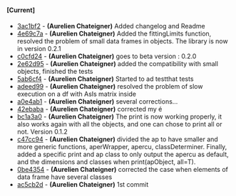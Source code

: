 
#### [Current]

#### 
 * [3ac1bf2](../../commit/3ac1bf2) - __(Aurelien Chateigner)__ Added changelog and Readme
 * [4e69c7a](../../commit/4e69c7a) - __(Aurelien Chateigner)__ Added the fittingLimits function, resolved the problem of small data frames in objects. The library is now in version 0.2.1
 * [c0cfd24](../../commit/c0cfd24) - __(Aurelien Chateigner)__ goes to beta version : 0.2.0
 * [2e62d95](../../commit/2e62d95) - __(Aurelien Chateigner)__ added the compatibility with small objects, finished the tests
 * [5ab6cf4](../../commit/5ab6cf4) - __(Aurelien Chateigner)__ Started to ad testthat tests
 * [adeed99](../../commit/adeed99) - __(Aurelien Chateigner)__ resolved the problem of slow execution on a df with AsIs matrix inside
 * [a0e4ab1](../../commit/a0e4ab1) - __(Aurelien Chateigner)__ several corrections...
 * [42ebaba](../../commit/42ebaba) - __(Aurelien Chateigner)__ corrected my é
 * [bc1a3a0](../../commit/bc1a3a0) - __(Aurelien Chateigner)__ The print is now working properly, it also works again with all the objects, and one can chose to print all or not. Version 0.1.2
 * [c47cc94](../../commit/c47cc94) - __(Aurelien Chateigner)__ divided the ap to have smaller and more generic functions, aperWrapper, apercu, classDeterminer. Finally, added a specific print and ap class to only output the apercu as default, and the dimensions and classes when print(apObject, all=T).
 * [0be4354](../../commit/0be4354) - __(Aurelien Chateigner)__ corrected the case when elements of data frame have several classes
 * [ac5cb2d](../../commit/ac5cb2d) - __(Aurelien Chateigner)__ 1st commit
